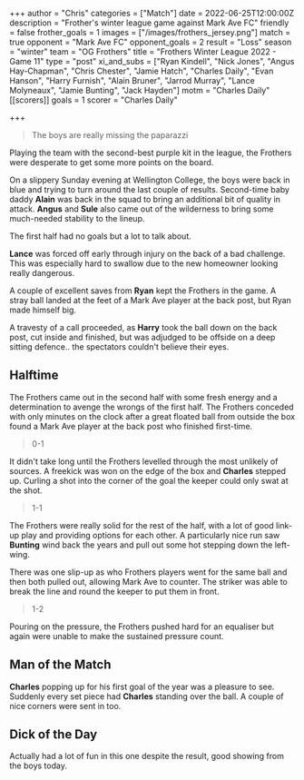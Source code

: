 +++
author = "Chris"
categories = ["Match"]
date = 2022-06-25T12:00:00Z
description = "Frother's winter league game against Mark Ave FC"
friendly = false
frother_goals = 1
images = ["/images/frothers_jersey.png"]
match = true
opponent = "Mark Ave FC"
opponent_goals = 2
result = "Loss"
season = "winter"
team = "OG Frothers"
title = "Frothers Winter League 2022 - Game 11"
type = "post"
xi_and_subs = ["Ryan Kindell", "Nick Jones", "Angus Hay-Chapman", "Chris Chester", "Jamie Hatch", "Charles Daily", "Evan Hanson", "Harry Furnish", "Alain Bruner", "Jarrod Murray", "Lance Molyneaux", "Jamie Bunting", "Jack Hayden"]
motm = "Charles Daily"
[[scorers]]
goals = 1
scorer = "Charles Daily"


+++
> The boys are really missing the paparazzi

Playing the team with the second-best purple kit in the league, the Frothers were desperate to get some more points on the board.

On a slippery Sunday evening at Wellington College, the boys were back in blue and trying to turn around the last couple of results. Second-time baby daddy **Alain** was back in the squad to bring an additional bit of quality in attack. **Angus** and **Sule** also came out of the wilderness to bring some much-needed stability to the lineup.

The first half had no goals but a lot to talk about.

**Lance** was forced off early through injury on the back of a bad challenge. This was especially hard to swallow due to the new homeowner looking really dangerous.

A couple of excellent saves from **Ryan** kept the Frothers in the game. A stray ball landed at the feet of a Mark Ave player at the back post, but Ryan made himself big.

A travesty of a call proceeded, as **Harry** took the ball down on the back post, cut inside and finished, but was adjudged to be offside on a deep sitting defence.. the spectators couldn't believe their eyes.

## Halftime

The Frothers came out in the second half with some fresh energy and a determination to avenge the wrongs of the first half. The Frothers conceded with only minutes on the clock after a great floated ball from outside the box found a Mark Ave player at the back post who finished first-time.

> 0-1

It didn't take long until the Frothers levelled through the most unlikely of sources. A freekick was won on the edge of the box and **Charles** stepped up. Curling a shot into the corner of the goal the keeper could only swat at the shot.

> 1-1

The Frothers were really solid for the rest of the half, with a lot of good link-up play and providing options for each other. A particularly nice run saw **Bunting** wind back the years and pull out some hot stepping down the left-wing.

There was one slip-up as who Frothers players went for the same ball and then both pulled out, allowing Mark Ave to counter. The striker was able to break the line and round the keeper to put them in front.

> 1-2

Pouring on the pressure, the Frothers pushed hard for an equaliser but again were unable to make the sustained pressure count.

## Man of the Match

**Charles** popping up for his first goal of the year was a pleasure to see. Suddenly every set piece had **Charles** standing over the ball. A couple of nice corners were sent in too.

## Dick of the Day

Actually had a lot of fun in this one despite the result, good showing from the boys today.